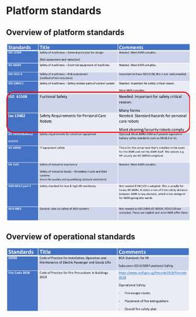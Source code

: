 # Platform standards

## Overview of platform standards

![Overview of platform standards](../images/plat.png)

## Overview of operational standards

![Overview of operational standards](../images/oper.png)